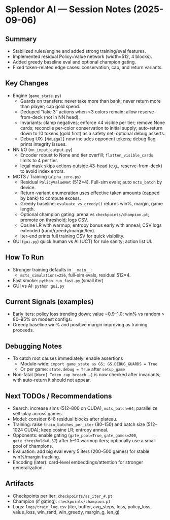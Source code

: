 # Splendor AI — Session Notes (2025-09-06)

## Summary
- Stabilized rules/engine and added strong training/eval features.
- Implemented residual Policy+Value network (width=512, 4 blocks).
- Added greedy baseline eval and optional champion gating.
- Fixed token-related edge cases: conservation, cap, and return variants.

## Key Changes
- Engine (`game_state.py`)
  - Guards on transfers: never take more than bank; never return more than player; cap gold spend.
  - Deduped “take 3” actions when <3 colors remain; allow reserve-from-deck (not in NN head).
  - Invariants: clamp negatives; enforce ≤4 visible per tier; remove None cards; reconcile per-color conservation to initial supply; auto-return down to 10 tokens (gold first) as a safety net; optional debug asserts.
  - Debug UX: `[NoLegal]` now includes opponent tokens; debug flag prints integrity issues.
- NN I/O (`nn_input_output.py`)
  - Encoder robust to None and tier overfill; `flatten_visible_cards` limits to 4 per tier.
  - legal mask skips actions outside 43-head (e.g., reserve-from-deck) to avoid index errors.
- MCTS / Training (`alpha_zero.py`)
  - Residual `PolicyValueNet` (512×4). Full-sim evals; auto `mcts_batch` by device.
  - Return-variant enumeration uses effective taken amounts (capped by bank) to compute excess.
  - Greedy baseline: `evaluate_vs_greedy()` returns win%, margin, game length.
  - Optional champion gating: arena vs `checkpoints/champion.pt`; promote on threshold; logs CSV.
  - Cosine LR with warmup; entropy bonus early with anneal; CSV logs extended (rand/greedy/margin/len).
  - Iter-end prints full training CSV for quick visibility.
- GUI (`gui.py`) quick human vs AI (UCT) for rule sanity; action list UI.

## How To Run
- Stronger training defaults in `__main__`:
  - `mcts_simulations=256`, full-sim evals, residual 512×4.
- Fast smoke: `python run_fast.py` (small iter)
- GUI vs AI: `python gui.py`

## Current Signals (examples)
- Early iters: policy loss trending down; value ~0.9–1.0; win% vs random > 80–95% on modest configs.
- Greedy baseline win% and positive margin improving as training proceeds.

## Debugging Notes
- To catch root causes immediately: enable assertions
  - Module-wide: `import game_state as GS; GS.DEBUG_GUARDS = True`
  - Or per game: `state.debug = True` after `setup_game`
- Non-fatal `[Warn] Token cap breach …]` is now checked after invariants; with auto-return it should not appear.

## Next TODOs / Recommendations
- Search: increase sims (512–800 on CUDA), `mcts_batch=64`; parallelize self-play across games.
- Model: consider 6–8 residual blocks after plateau.
- Training: raise `train_batches_per_iter` (80–150) and batch size (512–1024 CUDA); keep cosine LR; entropy anneal.
- Opponents: enable gating (`gate_pool=True`, `gate_games=200`, `gate_threshold≈0.57`) after 5–10 warmup iters; optionally use a small pool of champions.
- Evaluation: add big eval every 5 iters (200–500 games) for stable win%/margin tracking.
- Encoding (later): card-level embeddings/attention for stronger generalization.

## Artifacts
- Checkpoints per iter: `checkpoints/az_iter_#.pt`
- Champion (if gating): `checkpoints/champion.pt`
- Logs: `logs/train_log.csv` (iter, buffer, avg_steps, loss, policy_loss, value_loss, win_rand, win_greedy, margin_g, len_g)

